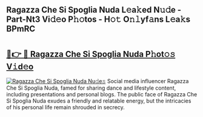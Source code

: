 ## Ragazza Che Si Spoglia Nuda L𝚎a𝚔ed N𝚞𝚍e - Part-Nt3 Vi𝚍𝚎o P𝚑𝚘tos - H𝚘𝚝 O𝚗𝚕yf𝚊ns L𝚎a𝚔s BPmRC

# <h2><a href="http://kf4wiv.oniu.top/?m=Ragazza+Che+Si+Spoglia+Nuda">🔗👉 🔴 Ragazza Che Si Spoglia Nuda P𝚑ot𝚘𝚜 V𝚒d𝚎o</a></h2>

[![Ragazza Che Si Spoglia Nuda Nu𝚍e𝚜](https://i.imgur.com/0qMVB7G.gif)](http://kf4wiv.oniu.top/?m=Ragazza+Che+Si+Spoglia+Nuda)
Social media influencer Ragazza Che Si Spoglia Nuda, famed for sharing dance and lifestyle content, including presentations and personal blogs. The public face of Ragazza Che Si Spoglia Nuda exudes a friendly and relatable energy, but the intricacies of his personal life remain shrouded in secrecy.  
